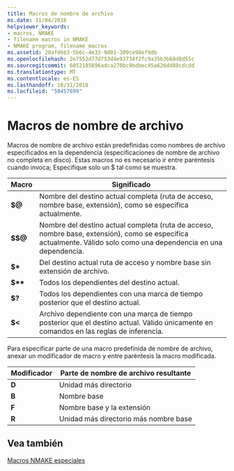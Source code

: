 ```yaml
---
title: Macros de nombre de archivo
ms.date: 11/04/2016
helpviewer_keywords:
- macros, NMAKE
- filename macros in NMAKE
- NMAKE program, filename macros
ms.assetid: 20afd6b3-5b6c-4e33-9d01-309ce98ef9db
ms.openlocfilehash: 2e7552d77d753d4e93734f2fc9a35b3b68d8d55c
ms.sourcegitcommit: 6052185696adca270bc9bdbec45a626dd89cdcdd
ms.translationtype: MT
ms.contentlocale: es-ES
ms.lasthandoff: 10/31/2018
ms.locfileid: "50457699"
---
```

# <a name="filename-macros"></a>Macros de nombre de archivo

Macros de nombre de archivo están predefinidas como nombres de archivo especificados en la dependencia (especificaciones de nombre de archivo no completa en disco). Estas macros no es necesario ir entre paréntesis cuando invoca; Especifique solo un $ tal como se muestra.

|Macro|Significado|
|-----------|-------------|
|**$\@**|Nombre del destino actual completa (ruta de acceso, nombre base, extensión), como se especifica actualmente.|
|**$$\@**|Nombre del destino actual completa (ruta de acceso, nombre base, extensión), como se especifica actualmente. Válido solo como una dependencia en una dependencia.|
|**$&#42;**|Del destino actual ruta de acceso y nombre base sin extensión de archivo.|
|**$&#42;&#42;**|Todos los dependientes del destino actual.|
|**$?**|Todos los dependientes con una marca de tiempo posterior que el destino actual.|
|**$<**|Archivo dependiente con una marca de tiempo posterior que el destino actual. Válido únicamente en comandos en las reglas de inferencia.|

Para especificar parte de una macro predefinida de nombre de archivo, anexar un modificador de macro y entre paréntesis la macro modificada.

|Modificador|Parte de nombre de archivo resultante|
|--------------|-----------------------------|
|**D**|Unidad más directorio|
|**B**|Nombre base|
|**F**|Nombre base y la extensión|
|**R**|Unidad más directorio más nombre base|

## <a name="see-also"></a>Vea también

[Macros NMAKE especiales](../build/special-nmake-macros.md)
